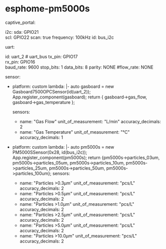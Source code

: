# esphome-pm5000s


captive_portal:

i2c:
  sda: GPIO21     
  scl: GPIO22
  scan: true
  frequency: 100kHz
  id: bus_i2c  

uart:

  id: uart_2     # uart_bus
  tx_pin: GPIO17   
  rx_pin: GPIO16     
  baud_rate: 9600
  stop_bits: 1
  data_bits: 8
  parity: NONE
  #flow_rate: NONE  

sensor:
  - platform: custom
    lambda: |-
      auto gasboard = new Gasboard7500OPCSensor(id(uart_2));
      App.register_component(gasboard);
      return  { gasboard->gas_flow, gasboard->gas_temperature };
      
    sensors:
      - name: "Gas Flow"
        unit_of_measurement: "L/min"
        accuracy_decimals: 2
      - name: "Gas Temperature"
        unit_of_measurement: "°C"
        accuracy_decimals: 1    

  - platform: custom
    lambda: |-
      auto pm5000s = new PM5000SSensor(0x28, id(bus_i2c));
      App.register_component(pm5000s);
      return {pm5000s->particles_03um, pm5000s->particles_05um, pm5000s->particles_10um, pm5000s->particles_25um, pm5000s->particles_50um, pm5000s->particles_100um};
    sensors:
      - name: "Particles >0.3µm"
        unit_of_measurement: "pcs/L"
        accuracy_decimals: 2
      - name: "Particles >0.5µm"
        unit_of_measurement: "pcs/L"
        accuracy_decimals: 2
      - name: "Particles >1.0µm"
        unit_of_measurement: "pcs/L"
        accuracy_decimals: 2
      - name: "Particles >2.5µm"
        unit_of_measurement: "pcs/L"
        accuracy_decimals: 2
      - name: "Particles >5.0µm"
        unit_of_measurement: "pcs/L"
        accuracy_decimals: 2
      - name: "Particles >10.0µm"
        unit_of_measurement: "pcs/L"  
        accuracy_decimals: 2
